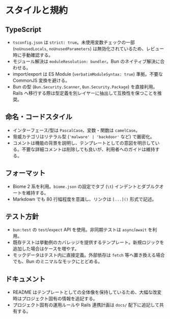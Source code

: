 # スタイルと規約

## TypeScript
- `tsconfig.json` は `strict: true`。未使用変数チェックの一部 (`noUnusedLocals`, `noUnusedParameters`) は無効化されているため、レビュー時に手動確認する。
- モジュール解決は `moduleResolution: bundler`。Bun のネイティブ解決に合わせる。
- import/export は ES Module (`verbatimModuleSyntax: true`) 準拠。不要な CommonJS 変換を避ける。
- Bun の型 (`Bun.Security.Scanner`, `Bun.Security.Package`) を直接利用。Rails へ移行する際は型定義を別レイヤーに抽出して互換性を保つことを推奨。

## 命名・コードスタイル
- インターフェース/型は `PascalCase`、変数・関数は `camelCase`。
- 脅威カテゴリはリテラル型 (`'malware' | 'backdoor'` など) で厳密化。
- コメントは機能の背景を説明し、テンプレートとしての意図を明示している。不要な詳細コメントは削除しても良いが、利用者へのガイドは維持する。

## フォーマット
- Biome 2 系を利用。`biome.json` の設定でタブ (`\t`) インデントとダブルクオートを維持する。
- Markdown でも 80 行幅程度を意識し、リンクは `[...]()` 形式で記述。

## テスト方針
- `bun:test` の `test`/`expect` API を使用。非同期テストは `async`/`await` を利用。
- 既存テストは挙動例のカバレッジを提供するテンプレート。新規ロジックを追加した場合はケースを増やす。
- モックデータはテスト内に直接定義。外部依存は `fetch` 等へ置き換える場合でも、Bun のミニマルなモックにとどめる。

## ドキュメント
- README はテンプレートとしての全体像を保持しているため、大幅な改変時はプロジェクト固有の情報を追記する。
- プロジェクト固有の運用ルールや Rails 連携計画は `docs/` 配下に追記して共有する。
